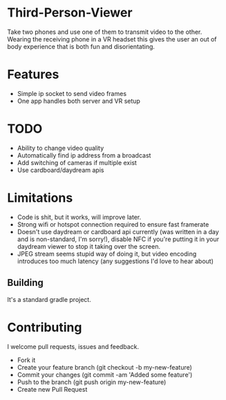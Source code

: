 # Third-Person-Viewer

Take two phones and use one of them to transmit video to the other. Wearing the receiving phone in a VR headset this gives the user an out of body experience that is both fun and disorientating.

# Features
+ Simple ip socket to send video frames
+ One app handles both server and VR setup

# TODO
+ Ability to change video quality
+ Automatically find ip address from a broadcast
+ Add switching of cameras if multiple exist
+ Use cardboard/daydream apis

# Limitations
+ Code is shit, but it works, will improve later.
+ Strong wifi or hotspot connection required to ensure fast framerate
+ Doesn't use daydream or cardboard api currently (was written in a day and is non-standard, I'm sorry!), disable NFC if you're putting it in your daydream viewer to stop it taking over the screen.
+ JPEG stream seems stupid way of doing it, but video encoding introduces too much latency (any suggestions I'd love to hear about)

## Building

It's a standard gradle project.

# Contributing

I welcome pull requests, issues and feedback.

- Fork it
- Create your feature branch (git checkout -b my-new-feature)
- Commit your changes (git commit -am 'Added some feature')
- Push to the branch (git push origin my-new-feature)
- Create new Pull Request


